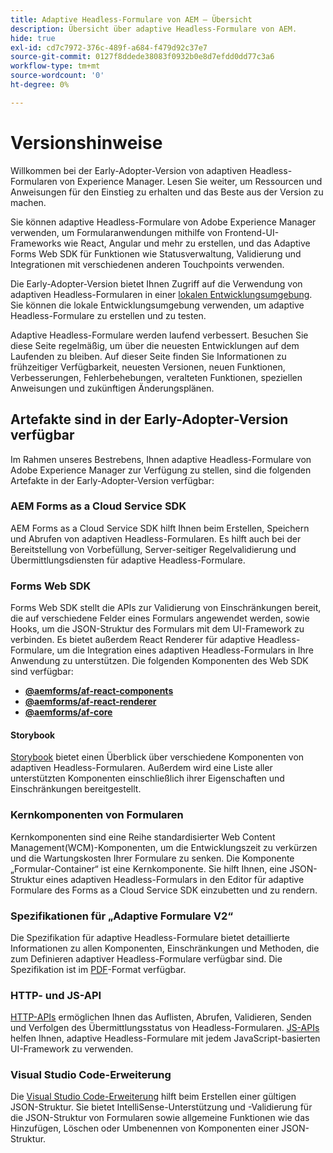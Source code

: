```yaml
---
title: Adaptive Headless-Formulare von AEM – Übersicht
description: Übersicht über adaptive Headless-Formulare von AEM.
hide: true
exl-id: cd7c7972-376c-489f-a684-f479d92c37e7
source-git-commit: 0127f8ddede38083f0932b0e8d7efdd0dd77c3a6
workflow-type: tm+mt
source-wordcount: '0'
ht-degree: 0%

---
```



# Versionshinweise

Willkommen bei der Early-Adopter-Version von adaptiven Headless-Formularen von Experience Manager. Lesen Sie weiter, um Ressourcen und Anweisungen für den Einstieg zu erhalten und das Beste aus der Version zu machen.

Sie können adaptive Headless-Formulare von Adobe Experience Manager verwenden, um Formularanwendungen mithilfe von Frontend-UI-Frameworks wie React, Angular und mehr zu erstellen, und das Adaptive Forms Web SDK für Funktionen wie Statusverwaltung, Validierung und Integrationen mit verschiedenen anderen Touchpoints verwenden.

Die Early-Adopter-Version bietet Ihnen Zugriff auf die Verwendung von adaptiven Headless-Formularen in einer [lokalen Entwicklungsumgebung](setup-development-environment.md). Sie können die lokale Entwicklungsumgebung verwenden, um adaptive Headless-Formulare zu erstellen und zu testen.

Adaptive Headless-Formulare werden laufend verbessert. Besuchen Sie diese Seite regelmäßig, um über die neuesten Entwicklungen auf dem Laufenden zu bleiben. Auf dieser Seite finden Sie Informationen zu frühzeitiger Verfügbarkeit, neuesten Versionen, neuen Funktionen, Verbesserungen, Fehlerbehebungen, veralteten Funktionen, speziellen Anweisungen und zukünftigen Änderungsplänen.

<!-- 

## July 2022 (v0.22.1)

### New features

* Introduced the `validateFormData` API. It validates all the components against the rules and constraints an returns the list of errors. The validation takes place on the server.
* Introduced the `FormLoad` event.
* Introduced the `importData` and `exportData`.
* You can now dynamically add or remove items, that expect unqiue values, from a repeatable panel. You can use the `minItems` and `maxitems` constraint to set limit of item.
* You can now use constraint to set maximum file upload size, accepted file types, minimum files, and maximum files to upload.

### Improvements and bug fixes

* The service was executing some event handlers twice. The issue is fixed.
* Fixing Data Generation with different values of dataRef, name and type.

<!-- ### React Renderer component -->

## Artefakte sind in der Early-Adopter-Version verfügbar

Im Rahmen unseres Bestrebens, Ihnen adaptive Headless-Formulare von Adobe Experience Manager zur Verfügung zu stellen, sind die folgenden Artefakte in der Early-Adopter-Version verfügbar:

### AEM Forms as a Cloud Service SDK

AEM Forms as a Cloud Service SDK hilft Ihnen beim Erstellen, Speichern und Abrufen von adaptiven Headless-Formularen. Es hilft auch bei der Bereitstellung von Vorbefüllung, Server-seitiger Regelvalidierung und Übermittlungsdiensten für adaptive Headless-Formulare.

### Forms Web SDK

Forms Web SDK stellt die APIs zur Validierung von Einschränkungen bereit, die auf verschiedene Felder eines Formulars angewendet werden, sowie Hooks, um die JSON-Struktur des Formulars mit dem UI-Framework zu verbinden. Es bietet außerdem React Renderer für adaptive Headless-Formulare, um die Integration eines adaptiven Headless-Formulars in Ihre Anwendung zu unterstützen. Die folgenden Komponenten des Web SDK sind verfügbar:

* **[@aemforms/af-react-components](https://www.npmjs.com/package/@aemforms/af-react-components)**
* **[@aemforms/af-react-renderer](https://www.npmjs.com/package/@aemforms/af-react-renderer)**
* **[@aemforms/af-core](https://www.npmjs.com/package/@aemforms/af-core)**

<!-- npm i --save @aemforms/af-react-components @aemforms/af-react-renderer @aemforms/af-core -->

#### Storybook

[Storybook](https://opensource.adobe.com/aem-forms-af-runtime/storybook/) bietet einen Überblick über verschiedene Komponenten von adaptiven Headless-Formularen. Außerdem wird eine Liste aller unterstützten Komponenten einschließlich ihrer Eigenschaften und Einschränkungen bereitgestellt.

### Kernkomponenten von Formularen

<!-- Forms components are the structural elements that constitute the content of the form being authored. These components provide various form fields and ability to customize those fields. -->

Kernkomponenten sind eine Reihe standardisierter Web Content Management(WCM)-Komponenten, um die Entwicklungszeit zu verkürzen und die Wartungskosten Ihrer Formulare zu senken. Die Komponente „Formular-Container“ ist eine Kernkomponente. Sie hilft Ihnen, eine JSON-Struktur eines adaptiven Headless-Formulars in den Editor für adaptive Formulare des Forms as a Cloud Service SDK einzubetten und zu rendern.

### Spezifikationen für „Adaptive Formulare V2“

Die Spezifikation für adaptive Headless-Formulare bietet detaillierte Informationen zu allen Komponenten, Einschränkungen und Methoden, die zum Definieren adaptiver Headless-Formulare verfügbar sind. Die Spezifikation ist im [PDF](/help/assets/Headless-Adaptive-Form-Specification.pdf)-Format verfügbar.

### HTTP- und JS-API

[HTTP-APIs](https://opensource.adobe.com/aem-forms-af-runtime/api/) ermöglichen Ihnen das Auflisten, Abrufen, Validieren, Senden und Verfolgen des Übermittlungsstatus von Headless-Formularen. [JS-APIs](https://opensource.adobe.com/aem-forms-af-runtime/jsdocs/) helfen Ihnen, adaptive Headless-Formulare mit jedem JavaScript-basierten UI-Framework zu verwenden.

### Visual Studio Code-Erweiterung

Die [Visual Studio Code-Erweiterung](visual-studio-code-extension-for-headless-adaptive-forms.md) hilft beim Erstellen einer gültigen JSON-Struktur. Sie bietet IntelliSense-Unterstützung und -Validierung für die JSON-Struktur von Formularen sowie allgemeine Funktionen wie das Hinzufügen, Löschen oder Umbenennen von Komponenten einer JSON-Struktur.

<!-- ## What's next

The following features would be available in upcoming releases:

* HTTP APIs to invoke a business logic.
* Server-side capabilities (Prefill, server-side validation, generating Document of Record (DoR), Submitting to a Form Data Model or using Form Data Models for creating rules, and more).
* Continuous improvements to specifications and Headless adaptive form runtime.
* Use  Adaptive Forms editor for easier management and authoring Headless adaptive forms.
-->